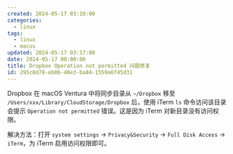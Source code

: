 ```yaml
---
created: 2024-05-17 03:10:00
categories:
  - linux
tags:
  - linux
  - macos
updated: 2024-05-17 03:17:00
date: 2024-05-17 00:00:00
title: Dropbox Operation not permitted 问题修复
id: 295c8d78-eb06-48e3-ba84-1559a6f45d31
---
```


Dropbox 在 macOS Ventura 中将同步目录从 `~/Dropbox` 移至 `/Users/xxx/Library/CloudStorage/Dropbox` 后，使用 iTerm `ls` 命令访问该目录会提示 `Operation not permitted` 错误。这是因为 iTerm 对新目录没有访问权限。

解决方法：打开 `system settings` → `Privacy&Security` → `Full Disk Access` → `iTerm`，为 iTerm 启用访问权限即可。
